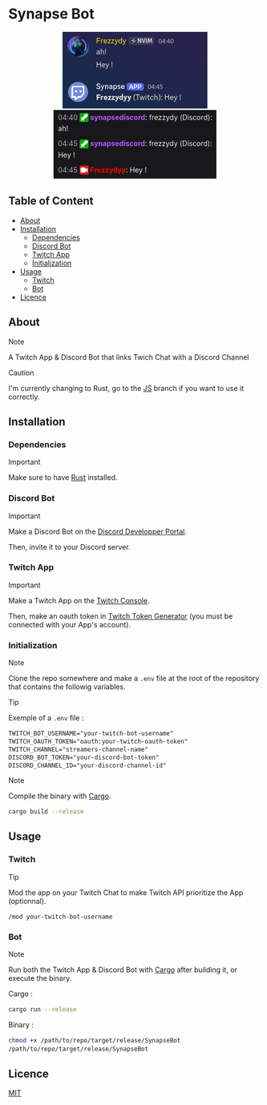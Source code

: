 # Synapse Bot

<p align="center">
  <img src="./readme/example1.png" alt="Example 1"> <img src="./readme/example2.png" alt="Example 2">
</p>

## Table of Content

- [About](#about)
- [Installation](#installation)
  - [Dependencies](#dependencies)
  - [Discord Bot](#discord-bot)
  - [Twitch App](#twitch-app)
  - [Initialization](#initialization)
- [Usage](#usage)
  - [Twitch](#twitch)
  - [Bot](#bot)
- [Licence](#licence)

## About

> [!NOTE]
> A Twitch App & Discord Bot that links Twich Chat with a Discord Channel

> [!CAUTION]
> I'm currently changing to Rust, go to the [JS](https://github.com/YetAnotherMechanicusEnjoyer/SynapseBot/tree/js) branch if you want to use it correctly.

## Installation

### Dependencies

> [!IMPORTANT]
> Make sure to have [Rust](https://www.rust-lang.org/tools/install) installed.

### Discord Bot

> [!IMPORTANT]
> Make a Discord Bot on the [Discord Developper Portal](https://discord.com/developers/active-developer).
>
> Then, invite it to your Discord server.

### Twitch App

> [!IMPORTANT]
> Make a Twitch App on the [Twitch Console](https://dev.twitch.tv/console).
>
> Then, make an oauth token in [Twitch Token Generator](https://twitchtokengenerator.com) (you must be connected with your App's account).

### Initialization

> [!NOTE]
> Clone the repo somewhere and make a `.env` file at the root of the repository that contains the followig variables.

> [!TIP]
> Exemple of a `.env` file :

```env
TWITCH_BOT_USERNAME="your-twitch-bot-username"
TWITCH_OAUTH_TOKEN="oauth:your-twitch-oauth-token"
TWITCH_CHANNEL="streamers-channel-name"
DISCORD_BOT_TOKEN="your-discord-bot-token"
DISCORD_CHANNEL_ID="your-discord-channel-id"
```

> [!NOTE]
> Compile the binary with [Cargo](https://doc.rust-lang.org/cargo/).

```bash
cargo build --release
```

## Usage

### Twitch

> [!TIP]
> Mod the app on your Twitch Chat to make Twitch API prioritize the App (optionnal).

```
/mod your-twitch-bot-username
```

### Bot

> [!NOTE]
> Run both the Twitch App & Discord Bot with [Cargo](https://doc.rust-lang.org/cargo/) after building it, or execute the binary.

Cargo :
```bash
cargo run --release
```

Binary :
```bash
chmod +x /path/to/repo/target/release/SynapseBot
/path/to/repo/target/release/SynapseBot
```

## Licence

[MIT](https://github.com/YetAnotherMechanicusEnjoyer/SynapseBot/blob/471d506d441951272afa4067d1dc75349af5f129/LICENSE)
